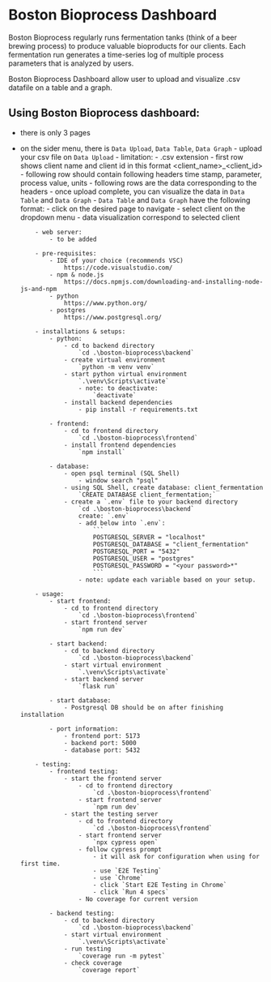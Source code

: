 # Boston Bioprocess Dashboard

Boston Bioprocess regularly runs fermentation tanks (think of a beer brewing process) to 
produce valuable bioproducts for our clients. Each fermentation run generates a time-series 
log of multiple process parameters that is analyzed by users. 

Boston Bioprocess Dashboard allow user to upload and visualize .csv datafile on a table and a graph.

## Using Boston Bioprocess dashboard:
- there is only 3 pages
-   on the sider menu, there is `Data Upload`, `Data Table`, `Data Graph`
                - upload your csv file on `Data Upload`
                    - limitation:
                        - .csv extension
                        - first row shows client name and client id in this format
                            <client_name>_<client_id>
                        - following row should contain following headers
                            time stamp, parameter, process value, units
                        - following rows are the data corresponding to the headers
                - once upload complete, you can visualize the data in `Data Table` and `Data Graph`
                - `Data Table` and `Data Graph` have the following format:
                    - click on the desired page to navigate
                    - select client on the dropdown menu
                    - data visualization correspond to selected client

            - web server:
                - to be added

            - pre-requisites:
                - IDE of your choice (recommends VSC)
                    https://code.visualstudio.com/
                - npm & node.js
                    https://docs.npmjs.com/downloading-and-installing-node-js-and-npm
                - python
                    https://www.python.org/
                - postgres
                    https://www.postgresql.org/

            - installations & setups:   
                - python:
                    - cd to backend directory
                        `cd .\boston-bioprocess\backend`
                    - create virtual environment
                        `python -m venv venv`
                    - start python virtual environment
                        `.\venv\Scripts\activate`
                        - note: to deactivate:
                            `deactivate`
                    - install backend dependencies
                        - pip install -r requirements.txt

                - frontend:
                    - cd to frontend directory
                        `cd .\boston-bioprocess\frontend`
                    - install frontend dependencies
                        `npm install`

                - database:
                    - open psql terminal (SQL Shell)
                        - window search "psql"
                    - using SQL Shell, create database: client_fermentation
                        `CREATE DATABASE client_fermentation;`
                    - create a `.env` file to your backend directory
                        `cd .\boston-bioprocess\backend`
                        create: `.env`
                        - add below into `.env`:
                            ```
                            POSTGRESQL_SERVER = "localhost"
                            POSTGRESQL_DATABASE = "client_fermentation"
                            POSTGRESQL_PORT = "5432"
                            POSTGRESQL_USER = "postgres"
                            POSTGRESQL_PASSWORD = "<your password>*" 
                            ```
                        - note: update each variable based on your setup.

            - usage:
                - start frontend: 
                    - cd to frontend directory
                        `cd .\boston-bioprocess\frontend`
                    - start frontend server
                        `npm run dev`

                - start backend: 
                    - cd to backend directory
                        `cd .\boston-bioprocess\backend`
                    - start virtual environment
                        `.\venv\Scripts\activate`
                    - start backend server
                        `flask run`

                - start database:
                    - Postgresql DB should be on after finishing installation

                - port information:
                    - frontend port: 5173
                    - backend port: 5000
                    - database port: 5432

            - testing:
                - frontend testing:
                    - start the frontend server
                        - cd to frontend directory
                            `cd .\boston-bioprocess\frontend`
                        - start frontend server
                            `npm run dev`
                    - start the testing server
                        - cd to frontend directory
                            `cd .\boston-bioprocess\frontend`
                        - start frontend server
                            `npx cypress open`
                        - follow cypress prompt
                            - it will ask for configuration when using for first time.
                            - use `E2E Testing`
                            - use `Chrome`
                            - click `Start E2E Testing in Chrome`
                            - click `Run 4 specs`
                        - No coverage for current version

                - backend testing:
                    - cd to backend directory
                        `cd .\boston-bioprocess\backend`
                    - start virtual environment
                        `.\venv\Scripts\activate`
                    - run testing
                        `coverage run -m pytest`
                    - check coverage
                        `coverage report`
